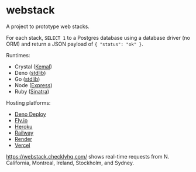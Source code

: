 # webstack

A project to prototype web stacks.

For each stack,
`SELECT 1` to a Postgres database
using a database driver (no ORM)
and return a JSON payload of `{ "status": "ok" }`.

Runtimes:

* Crystal ([Kemal](https://kemalcr.com/))
* Deno ([stdlib](https://deno.land/std))
* Go ([stdlib](https://pkg.go.dev/std))
* Node ([Express](https://expressjs.com/))
* Ruby ([Sinatra](http://sinatrarb.com/))

Hosting platforms:

* [Deno Deploy](https://deno.com/deploy)
* [Fly.io](https://fly.io)
* [Heroku](https://heroku.com)
* [Railway](https://railway.app)
* [Render](https://render.com)
* [Vercel](https://vercel.com)

<https://webstack.checklyhq.com/> shows real-time requests from
N. California, Montreal, Ireland, Stockholm, and Sydney.
